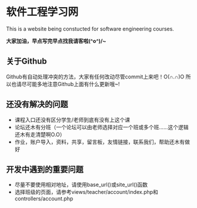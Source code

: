 # 软件工程学习网

This is a website being constucted for software engineering courses.

**大家加油，早点写完早点找我请客啦\(^o^)/~**

## 关于Github

Github有自动处理冲突的方法，大家有任何改动尽管commit上来吧！O(∩.∩)O
所以也请尽可能多地注意Github上面有什么更新哦~!

## 还没有解决的问题

* 课程入口还没有区分学生/老师到底有没有上这个课
* 论坛还木有分班（一个论坛可以由老师选择对应一个班或多个班……这个逻辑还木有走清楚啊O.O）
* 作业，账户导入，资料，共享，留言板，友情链接，联系我们，帮助还木有做好

## 开发中遇到的重要问题

* 尽量不要使用相对地址，请使用base\_url()或site\_url()函数
* 选择班级的页面，请参考views/teacher/account/index.php和controllers/account.php


